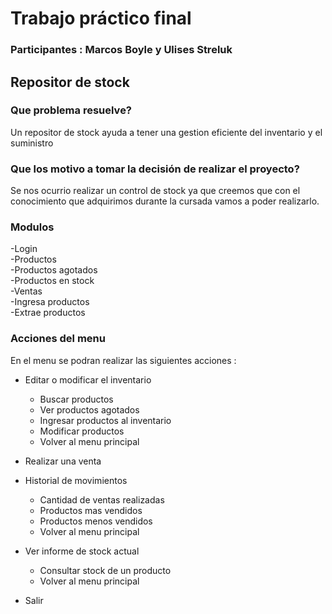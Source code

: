 # Trabajo práctico final
### Participantes : Marcos Boyle y Ulises Streluk
## Repositor de stock

 ### Que problema resuelve? <br>
Un repositor de stock ayuda a tener una gestion eficiente del inventario y el suministro<br>

### Que los motivo a tomar la decisión de realizar el proyecto?<br>
Se nos ocurrio realizar un control de stock ya que creemos que con el conocimiento que adquirimos durante la cursada vamos a poder realizarlo.

### Modulos<br>
-Login<br>
-Productos<br>
-Productos agotados<br>
-Productos en stock<br>
-Ventas<br>
-Ingresa productos<br>
-Extrae productos<br>



### Acciones del menu<br>
En el menu se podran realizar las siguientes acciones :
- Editar o modificar el inventario<br>
  - Buscar productos<br>
  - Ver productos agotados<br>
  - Ingresar productos al inventario
  - Modificar productos
  - Volver al menu principal
  
- Realizar una venta<br>
    


- Historial de movimientos<br>
  - Cantidad de ventas realizadas<br>
  - Productos mas vendidos<br>
  - Productos menos vendidos<br>
  - Volver al menu principal
- Ver informe de stock actual<br>
  - Consultar stock de un producto
  - Volver al menu principal
- Salir


